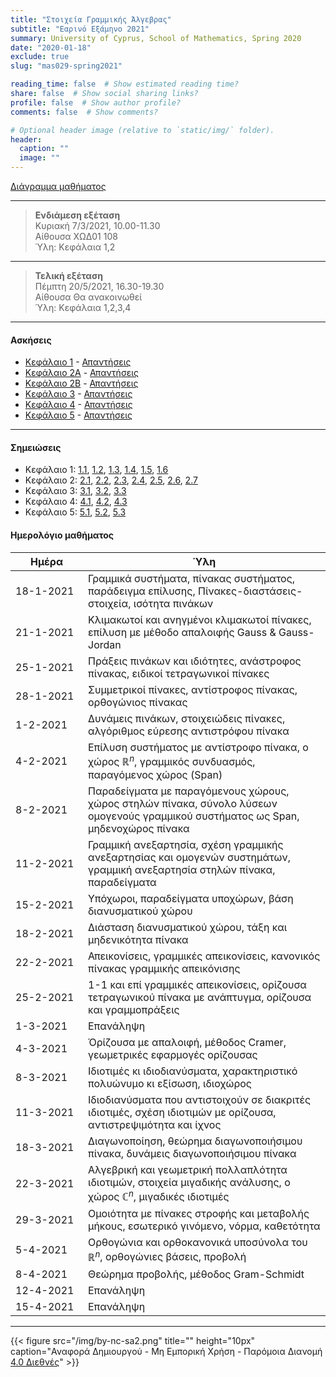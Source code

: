 ```yaml
---
title: "Στοιχεία Γραμμικής Άλγεβρας"
subtitle: "Εαρινό Εξάμηνο 2021"
summary: University of Cyprus, School of Mathematics, Spring 2020
date: "2020-01-18"
exclude: true
slug: "mas029-spring2021"

reading_time: false  # Show estimated reading time?
share: false  # Show social sharing links?
profile: false  # Show author profile?
comments: false  # Show comments?

# Optional header image (relative to `static/img/` folder).
header:
  caption: ""
  image: ""
---
```


[Διάγραμμα μαθήματος](/teaching/mas029/mas029.3_spring_2021_syllabus.pdf)

---

> **Ενδιάμεση εξέταση**\
> Κυριακή 7/3/2021, 10.00-11.30\
> Αίθουσα ΧΩΔ01 108\
> Ύλη: Κεφάλαια 1,2

---

> **Τελική εξέταση**\
> Πέμπτη 20/5/2021, 16.30-19.30\
> Αίθουσα Θα ανακοινωθεί\
> Ύλη: Κεφάλαια 1,2,3,4

---


#### Ασκήσεις

- [Κεφάλαιο 1](/teaching/mas029/old/mas029_exercises_1_2021.pdf) - [Απαντήσεις](/teaching/mas029/old/mas029_answers_1_2021.pdf)
- [Κεφάλαιο 2A](/teaching/mas029/old/mas029_exercises_2_2021.pdf) - [Απαντήσεις](/teaching/mas029/old/mas029_answers_2_2021.pdf)
- [Κεφάλαιο 2B](/teaching/mas029/old/mas029_exercises_2b_2021.pdf) - [Απαντήσεις](/teaching/mas029/old/mas029_answers_2b_2021.pdf)
- [Κεφάλαιο 3](/teaching/mas029/old/mas029_exercises_3_2021.pdf) - [Απαντήσεις](/teaching/mas029/old/mas029_answers_3_2021.pdf)
- [Κεφάλαιο 4](/teaching/mas029/old/mas029_exercises_4_2021.pdf) - [Απαντήσεις](/teaching/mas029/old/mas029_answers_4_2021.pdf)
- [Κεφάλαιο 5](/teaching/mas029/old/mas029_exercises_5_2021.pdf) - [Απαντήσεις](/teaching/mas029/old/mas029_answers_5_2021.pdf)

---

#### Σημειώσεις

- Κεφάλαιο 1: [1.1](/teaching/mas029/old/slides/1.1.linear_systems.pdf), [1.2](/teaching/mas029/old/slides/1.2.matrices.pdf), [1.3](/teaching/mas029/old/slides/1.3.special_matrices.pdf), [1.4](/teaching/mas029/old/slides/1.4.inverse_matrix.pdf), [1.5](/teaching/mas029/old/slides/1.5.row_equivalence.pdf), [1.6](/teaching/mas029/old/slides/1.6.inverse_matrix_method.pdf)
- Κεφάλαιο 2: [2.1](/teaching/mas029/old/slides/3.1.R^n-span.pdf), [2.2](/teaching/mas029/old/slides/3.2.matrix_spaces.pdf), [2.3](/teaching/mas029/old/slides/3.3.linear_independence.pdf), [2.4](/teaching/mas029/old/slides/3.5.subspaces.pdf), [2.5](/teaching/mas029/old/slides/3.6.basis.pdf), [2.6](/teaching/mas029/old/slides/3.7.rank.pdf), [2.7](/teaching/mas029/old/slides/3.4.linear_transformations.pdf)
- Κεφάλαιο 3: [3.1](/teaching/mas029/old/slides/4.1.determinants.pdf), [3.2](/teaching/mas029/old/slides/4.2.elimination_method.pdf), [3.3](/teaching/mas029/old/slides/4.3.cramer's_rule.pdf)
- Κεφάλαιο 4: [4.1](/teaching/mas029/old/slides/5.1.eigenvalues.pdf), [4.2](/teaching/mas029/old/slides/5.2.diagonalization.pdf), [4.3](/teaching/mas029/old/slides/5.3.complex_eigenvalues.pdf)
- Κεφάλαιο 5: [5.1](/teaching/mas029/old/slides/6.1.inner_product.pdf), [5.2](/teaching/mas029/old/slides/6.2.orthogonal_sets.pdf), [5.3](/teaching/mas029/old/slides/6.3.Gram-Schmidt.pdf)

#### Ημερολόγιο μαθήματος
| Ημέρα <div style="width:100px"></div> | Ύλη |
| ------------------------------------- | --- |
| 18-1-2021 | Γραμμικά συστήματα, πίνακας συστήματος, παράδειγμα επίλυσης, Πίνακες-διαστάσεις-στοιχεία, ισότητα πινάκων|
| 21-1-2021 | Κλιμακωτοί και ανηγμένοι κλιμακωτοί πίνακες, επίλυση με μέθοδο απαλοιφής Gauss & Gauss-Jordan | 
| 25-1-2021 | Πράξεις πινάκων και ιδιότητες, ανάστροφος πίνακας, ειδικοί τετραγωνικοί πίνακες |
| 28-1-2021 | Συμμετρικοί πίνακες, αντίστροφος πίνακας, ορθογώνιος πίνακας |
| 1-2-2021  | Δυνάμεις πινάκων, στοιχειώδεις πίνακες, αλγόριθμος εύρεσης αντιστρόφου πίνακα |
| 4-2-2021  | Επίλυση συστήματος με αντίστροφο πίνακα, ο χώρος $\mathbb{R}^n$, γραμμικός συνδυασμός, παραγόμενος χώρος (Span) |
| 8-2-2021  | Παραδείγματα με παραγόμενους χώρους, χώρος στηλών πίνακα, σύνολο λύσεων ομογενούς γραμμικού συστήματος ως Span, μηδενοχώρος πίνακα |
| 11-2-2021 | Γραμμική ανεξαρτησία, σχέση γραμμικής ανεξαρτησίας και ομογενών συστημάτων, γραμμική ανεξαρτησία στηλών πίνακα, παραδείγματα | 
| 15-2-2021 | Υπόχωροι, παραδείγματα υποχώρων, βάση διανυσματικού χώρου |
| 18-2-2021 | Διάσταση διανυσματικού χώρου, τάξη και μηδενικότητα πίνακα |
| 22-2-2021 | Απεικονίσεις, γραμμικές απεικονίσεις, κανονικός πίνακας γραμμικής απεικόνισης |
| 25-2-2021 | 1-1 και επί γραμμικές απεικονίσεις, ορίζουσα τετραγωνικού πίνακα με ανάπτυγμα, ορίζουσα και γραμμοπράξεις |
| 1-3-2021  | Επανάληψη |
| 4-3-2021  | Όρίζουσα με απαλοιφή, μέθοδος Cramer, γεωμετρικές εφαρμογές ορίζουσας |
| 8-3-2021  | Ιδιοτιμές κι ιδιοδιανύσματα, χαρακτηριστικό πολυώνυμο κι εξίσωση, ιδιοχώρος |
| 11-3-2021 | Ιδιοδιανύσματα που αντιστοιχούν σε διακριτές ιδιοτιμές, σχέση ιδιοτιμών με ορίζουσα, αντιστρεψιμότητα και ίχνος |
| 18-3-2021 | Διαγωνοποίηση, θεώρημα διαγωνοποιήσιμου πίνακα, δυνάμεις διαγωνοποιήσιμου πίνακα |
| 22-3-2021 | Αλγεβρική και γεωμετρική πολλαπλότητα ιδιοτιμών, στοιχεία μιγαδικής ανάλυσης, ο χώρος $\mathbb{C}^n$, μιγαδικές ιδιοτιμές |
| 29-3-2021 | Ομοιότητα με πίνακες στροφής και μεταβολής μήκους, εσωτερικό γινόμενο, νόρμα, καθετότητα |
| 5-4-2021  | Ορθογώνια και ορθοκανονικά υποσύνολα του $\mathbb{R}^n$, ορθογώνιες βάσεις, προβολή |
| 8-4-2021  | Θεώρημα προβολής, μέθοδος Gram-Schmidt |
| 12-4-2021 | Επανάληψη |
| 15-4-2021 | Επανάληψη |

---

{{< figure src="/img/by-nc-sa2.png" title="" height="10px" caption="Αναφορά Δημιουργού - Μη Εμπορική Χρήση - Παρόμοια Διανομή [4.0 Διεθνές](https://creativecommons.org/licenses/by-nc-sa/4.0/)" >}}


